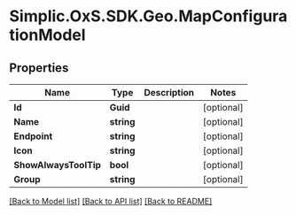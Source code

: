 # Simplic.OxS.SDK.Geo.MapConfigurationModel

## Properties

Name | Type | Description | Notes
------------ | ------------- | ------------- | -------------
**Id** | **Guid** |  | [optional] 
**Name** | **string** |  | [optional] 
**Endpoint** | **string** |  | [optional] 
**Icon** | **string** |  | [optional] 
**ShowAlwaysToolTip** | **bool** |  | [optional] 
**Group** | **string** |  | [optional] 

[[Back to Model list]](../README.md#documentation-for-models) [[Back to API list]](../README.md#documentation-for-api-endpoints) [[Back to README]](../README.md)


